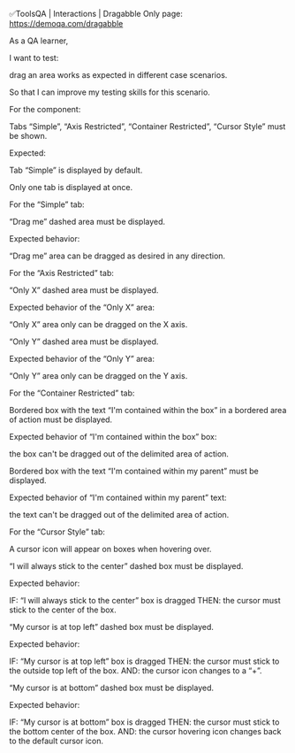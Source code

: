 ✅ToolsQA | Interactions | Dragabble
Only page: https://demoqa.com/dragabble  

As a QA learner,

I want to test:

drag an area works as expected in different case scenarios.

So that I can improve my testing skills for this scenario.


For the component:

Tabs “Simple”, “Axis Restricted”, “Container Restricted”, “Cursor Style” must be shown.

Expected:

Tab “Simple” is displayed by default.

Only one tab is displayed at once.

For the “Simple” tab:

“Drag me” dashed area must be displayed.

Expected behavior: 

“Drag me” area can be dragged as desired in any direction. 

For the “Axis Restricted” tab:

“Only X” dashed area must be displayed.

Expected behavior of the “Only X” area:

“Only X” area only can be dragged on the X axis.

“Only Y” dashed area must be displayed.

Expected behavior of the “Only Y” area:

“Only Y” area only can be dragged on the Y axis.

For the “Container Restricted” tab:

Bordered box with the text “I'm contained within the box” in a bordered area of action must be displayed.

Expected behavior of “I'm contained within the box” box:

the box can't be dragged out of the delimited area of action.

Bordered box with the text “I'm contained within my parent” must be displayed. 

Expected behavior of “I'm contained within my parent” text:

the text can't be dragged out of the delimited area of action.

For the “Cursor Style” tab:

A cursor icon will appear on boxes when hovering over.

“I will always stick to the center” dashed box must be displayed.

Expected behavior: 

IF: “I will always stick to the center” box is dragged
THEN: the cursor must stick to the center of the box.

“My cursor is at top left” dashed box must be displayed.

Expected behavior: 

IF: “My cursor is at top left” box is dragged
THEN: the cursor must stick to the outside top left of the box.
AND: the cursor icon changes to a “+”.

“My cursor is at bottom” dashed box must be displayed.

Expected behavior: 

IF: “My cursor is at bottom” box is dragged
THEN: the cursor must stick to the bottom center of the box.
AND: the cursor hovering icon changes back to the default cursor icon. 